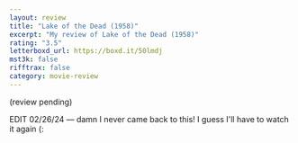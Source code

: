 ```yaml
---
layout: review
title: "Lake of the Dead (1958)"
excerpt: "My review of Lake of the Dead (1958)"
rating: "3.5"
letterboxd_url: https://boxd.it/50lmdj
mst3k: false
rifftrax: false
category: movie-review
---
```


(review pending)

EDIT 02/26/24 — damn I never came back to this! I guess I'll have to watch it again (:
